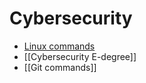 # Cybersecurity

- [Linux commands](Linux%20commands.md)
- [[Cybersecurity E-degree]]
- [[Git commands]]


